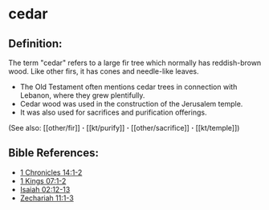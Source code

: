 # cedar #

## Definition: ##

The term "cedar" refers to a large fir tree which normally has reddish-brown wood. Like other firs, it has cones and needle-like leaves.

* The Old Testament often mentions cedar trees in connection with Lebanon, where they grew plentifully.
* Cedar wood was used in the construction of the Jerusalem temple.
* It was also used for sacrifices and purification offerings.

(See also: [[other/fir]] **·** [[kt/purify]] **·** [[other/sacrifice]] **·** [[kt/temple]])

## Bible References: ##

* [1 Chronicles 14:1-2](en/tn/1ch/help/14/01)
* [1 Kings 07:1-2](en/tn/1ki/help/07/01)
* [Isaiah 02:12-13](en/tn/isa/help/02/12)
* [Zechariah 11:1-3](en/tn/zec/help/11/01)